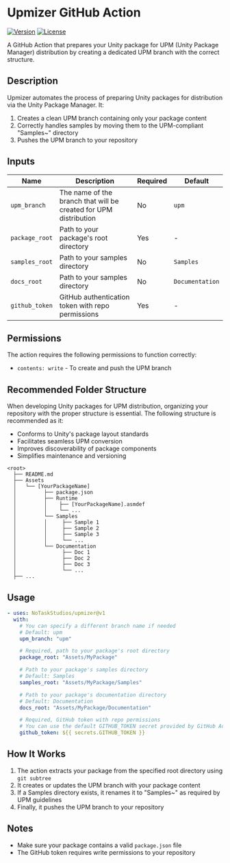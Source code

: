 # Upmizer GitHub Action

[![Version](https://img.shields.io/github/v/tag/NoTaskStudios/Upmizer?label=version)](https://github.com/NoTaskStudios/Upmizer/tags)
[![License](https://img.shields.io/badge/License-MIT-blue.svg)](LICENSE)

A GitHub Action that prepares your Unity package for UPM (Unity Package Manager) distribution by creating a dedicated UPM branch with the correct structure.

## Description

Upmizer automates the process of preparing Unity packages for distribution via the Unity Package Manager. It:

1. Creates a clean UPM branch containing only your package content
2. Correctly handles samples by moving them to the UPM-compliant "Samples~" directory
3. Pushes the UPM branch to your repository

## Inputs

| Name           | Description                                                      | Required | Default         |
| -------------- | ---------------------------------------------------------------- | -------- | --------------- |
| `upm_branch`   | The name of the branch that will be created for UPM distribution | No       | `upm`           |
| `package_root` | Path to your package's root directory                            | Yes      | -               |
| `samples_root` | Path to your samples directory                                   | No       | `Samples`       |
| `docs_root`    | Path to your samples directory                                   | No       | `Documentation` |
| `github_token` | GitHub authentication token with repo permissions                | Yes      | -               |

## Permissions

The action requires the following permissions to function correctly:

- `contents: write` - To create and push the UPM branch

## Recommended Folder Structure

When developing Unity packages for UPM distribution, organizing your repository with the proper structure is essential. The following structure is recommended as it:

- Conforms to Unity's package layout standards
- Facilitates seamless UPM conversion
- Improves discoverability of package components
- Simplifies maintenance and versioning

```
<root>
  ├── README.md
  ├── Assets
  │   └── [YourPackageName]
  │         ├── package.json
  │         ├── Runtime
  │         │    ├── [YourPackageName].asmdef
  │         │    └── ...
  │         └── Samples
  │         │     ├── Sample 1
  │         │     ├── Sample 2
  │         │     ├── Sample 3
  │         │     └── ...
  │         └── Documentation
  │               ├── Doc 1
  │               ├── Doc 2
  │               ├── Doc 3
  │               └── ...
  ├── ...
```

## Usage

```yaml
- uses: NoTaskStudios/upmizer@v1
  with:
    # You can specify a different branch name if needed
    # Default: upm
    upm_branch: "upm"

    # Required, path to your package's root directory
    package_root: "Assets/MyPackage"

    # Path to your package's samples directory
    # Default: Samples
    samples_root: "Assets/MyPackage/Samples"

    # Path to your package's documentation directory
    # Default: Documentation
    docs_root: "Assets/MyPackage/Documentation"

    # Required, GitHub token with repo permissions
    # You can use the default GITHUB_TOKEN secret provided by GitHub Actions
    github_token: ${{ secrets.GITHUB_TOKEN }}
```

## How It Works

1. The action extracts your package from the specified root directory using `git subtree`
2. It creates or updates the UPM branch with your package content
3. If a Samples directory exists, it renames it to "Samples~" as required by UPM guidelines
4. Finally, it pushes the UPM branch to your repository

## Notes

- Make sure your package contains a valid `package.json` file
- The GitHub token requires write permissions to your repository
